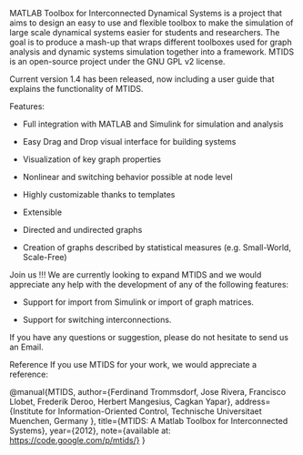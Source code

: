MATLAB Toolbox for Interconnected Dynamical Systems is a project that aims to design an easy to use and flexible toolbox to make the simulation of large scale dynamical systems easier for students and researchers. The goal is to produce a mash-up that wraps different toolboxes used for graph analysis and dynamic systems simulation together into a framework. MTIDS is an open-source project under the GNU GPL v2 license.

Current version 1.4 has been released, now including a user guide that explains the functionality of MTIDS. 

Features:
- Full integration with MATLAB and Simulink for simulation and analysis

- Easy Drag and Drop visual interface for building systems

- Visualization of key graph properties

- Nonlinear and switching behavior possible at node level

- Highly customizable thanks to templates

- Extensible

- Directed and undirected graphs

- Creation of graphs described by statistical measures (e.g. Small-World, Scale-Free)

Join us !!!
We are currently looking to expand MTIDS and we would appreciate any help with the development of any of the following features:

- Support for import from Simulink or import of graph matrices.

- Support for switching interconnections.

If you have any questions or suggestion, please do not hesitate to send us an Email.


Reference
If you use MTIDS for your work, we would appreciate a reference:

@manual{MTIDS,
author={Ferdinand Trommsdorf, Jose Rivera, Francisco Llobet, Frederik Deroo, Herbert Mangesius, Cagkan Yapar},
address={Institute for Information-Oriented Control, Technische Universitaet Muenchen, Germany },
title={MTIDS: A Matlab Toolbox for Interconnected Systems},
year={2012},
note={available at: https://code.google.com/p/mtids/}
}

